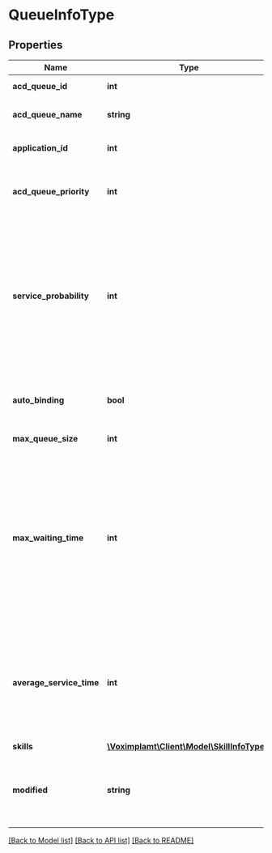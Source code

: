# QueueInfoType

## Properties
Name | Type | Description | Notes
------------ | ------------- | ------------- | -------------
**acd_queue_id** | **int** | The ACD queue ID. | 
**acd_queue_name** | **string** | The ACD queue name. | 
**application_id** | **int** | The application ID. | 
**acd_queue_priority** | **int** | The ACD queue priority. The highest priority is 0. | 
**service_probability** | **int** | The service probability. The value in range [0.5 ... 1]. The value 1.0 means the service probability 100% in challenge with a lower priority queue. | 
**auto_binding** | **bool** | Is auto operators binding enable to the queue? | 
**max_queue_size** | **int** | The max queue size. | [optional] 
**max_waiting_time** | **int** | The max predicted waiting time in minutes. The client is rejected if the predicted waiting time is greater than the max predicted waiting time. | [optional] 
**average_service_time** | **int** | The average service time in seconds. The parameter corrects the waiting time prediction. | [optional] 
**skills** | [**\Voximplamt\Client\Model\SkillInfoType[]**](SkillInfoType.md) |  | [optional] 
**modified** | **string** | The queue editing UTC date in format: YYYY-MM-DD HH:mm:SS | 

[[Back to Model list]](../README.md#documentation-for-models) [[Back to API list]](../README.md#documentation-for-api-endpoints) [[Back to README]](../README.md)


